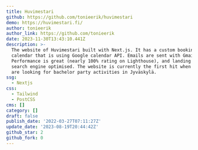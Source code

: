 ```yaml
---
title: Huvimestari
github: https://github.com/tonieerik/huvimestari
demo: https://huvimestari.fi/
author: tonieerik
author_link: https://github.com/tonieerik
date: 2023-11-30T13:43:10.441Z
description: >-
  The website of Huvimestari built with Next.js. It has a custom booking
  calendar that is using Google calendar API. Emails are sent with Gmail API.
  Performance is great (nearly 100% rating on Lighthouse), and landing pages are
  search engine optimised. The website is currently the first hit when people
  are looking for bachelor party activities in Jyväskylä.
ssg:
  - Nextjs
css:
  - Tailwind
  - PostCSS
cms: []
category: []
draft: false
publish_date: '2022-03-27T07:11:27Z'
update_date: '2023-08-19T20:44:42Z'
github_star: 2
github_fork: 0
---
```

